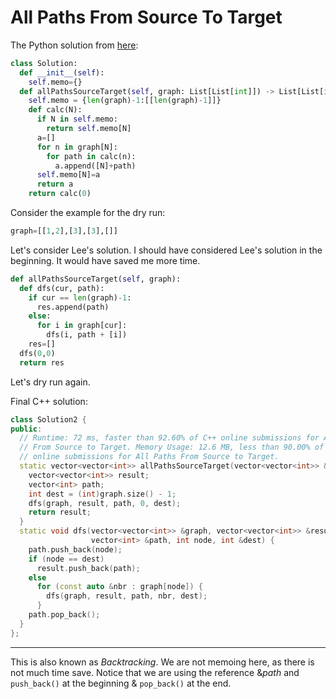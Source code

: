 # All Paths From Source To Target

The Python solution from [here](https://leetcode.com/problems/all-paths-from-source-to-target/discuss/298345/Python-faster-than-100-76-ms):

```python
class Solution:
  def __init__(self):
    self.memo={}
  def allPathsSourceTarget(self, graph: List[List[int]]) -> List[List[int]]:
    self.memo = {len(graph)-1:[[len(graph)-1]]}
    def calc(N):
      if N in self.memo:
        return self.memo[N]
      a=[]
      for n in graph[N]:
        for path in calc(n):
          a.append([N]+path)
      self.memo[N]=a
      return a
    return calc(0)
```

Consider the example for the dry run:

```python
graph=[[1,2],[3],[3],[]]
```

Let's consider Lee's solution. I should have considered Lee's solution in the beginning. It would have saved me more time.

```python
def allPathsSourceTarget(self, graph):
  def dfs(cur, path):
    if cur == len(graph)-1:
      res.append(path)
    else:
      for i in graph[cur]:
        dfs(i, path + [i])
	res=[]
  dfs(0,0)
  return res
```

Let's dry run again.

Final C++ solution:

```c++
class Solution2 {
public:
  // Runtime: 72 ms, faster than 92.60% of C++ online submissions for All Paths
  // From Source to Target. Memory Usage: 12.6 MB, less than 90.00% of C++
  // online submissions for All Paths From Source to Target.
  static vector<vector<int>> allPathsSourceTarget(vector<vector<int>> &graph) {
    vector<vector<int>> result;
    vector<int> path;
    int dest = (int)graph.size() - 1;
    dfs(graph, result, path, 0, dest);
    return result;
  }
  static void dfs(vector<vector<int>> &graph, vector<vector<int>> &result,
                  vector<int> &path, int node, int &dest) {
    path.push_back(node);
    if (node == dest)
      result.push_back(path);
    else
      for (const auto &nbr : graph[node]) {
        dfs(graph, result, path, nbr, dest);
      }
    path.pop_back();
  }
};
```

---

This is also known as $Backtracking$. We are not memoing here, as there is not much time save. Notice that we are using the reference $\&path$ and `push_back()` at the beginning & `pop_back()` at the end.